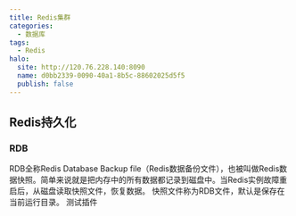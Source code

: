 ```yaml
---
title: Redis集群
categories:
  - 数据库
tags:
  - Redis
halo:
  site: http://120.76.228.140:8090
  name: d0bb2339-0090-40a1-8b5c-88602025d5f5
  publish: false
---
```

## Redis持久化
### RDB
RDB全称Redis Database Backup file（Redis数据备份文件），也被叫做Redis数据快照。简单来说就是把内存中的所有数据都记录到磁盘中。当Redis实例故障重启后，从磁盘读取快照文件，恢复数据。
快照文件称为RDB文件，默认是保存在当前运行目录。
测试插件




